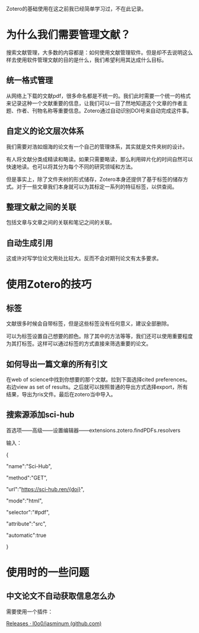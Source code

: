 Zotero的基础使用在这之前我已经简单学习过，不在此记录。

# 为什么我们需要管理文献？

搜索文献管理，大多数的内容都是：如何使用文献管理软件。但是却不去说明这么样去使用软件管理文献的目的是什么，我们希望利用其达成什么目标。

## 统一格式管理

从网络上下载的文献pdf，很多命名都是不统一的。我们此时需要一个统一的格式来记录这种一个文献重要的信息，让我们可以一目了然地知道这个文章的作者主题、作者、刊物名称等重要信息。Zotero通过自动识别DOI号来自动完成这件事。

## 自定义的论文层次体系

我们需要对浩如烟海的论文有一个自己的管理体系，其实就是文件夹树的设计。

有人将文献分类成精读和略读。如果只需要略读，那么利用碎片化的时间自然可以快速地读。也可以将其分为每个不同的研究领域和方法。

但是事实上，除了文件夹树的形式储存，Zotero本身还提供了基于标签的储存方式。对于一些文章我们本身就可以为其标定一系列的特征标签，以供查阅。

## 整理文献之间的关联

包括文章与文章之间的关联和笔记之间的关联。

## 自动生成引用

这或许对写学位论文用处比较大。反而不会对期刊论文有太多要求。

# 使用Zotero的技巧

## 标签

文献很多时候会自带标签，但是这些标签没有任何意义，建议全部删除。

可以为标签设置自己想要的颜色。除了其中的方法等等，我们还可以使用重要程度为其打标签。这样可以通过标签的方式直接来筛选重要的论文。

## 如何导出一篇文章的所有引文

在web of science中找到你想要的那个文献。拉到下面选择cited preferences。右边view as set of results。之后就可以按照普通的导出方式选择export，所有结果，导出为ris文件。最后在zotero当中导入。

## 搜索源添加sci-hub

首选项——高级——设置编辑器——extensions.zotero.findPDFs.resolvers

输入：

{

"name":"Sci-Hub",

"method":"GET",

"url":"https://sci-hub.ren/{doi}",

"mode":"html",

"selector":"#pdf",

"attribute":"src",

"automatic":true

}

# 使用时的一些问题

## 中文论文不自动获取信息怎么办

需要使用一个插件：

[Releases · l0o0/jasminum (github.com)](https://github.com/l0o0/jasminum/releases)

